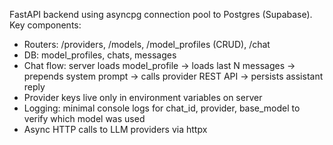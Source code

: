 FastAPI backend using asyncpg connection pool to Postgres (Supabase). Key components:
- Routers: /providers, /models, /model_profiles (CRUD), /chat
- DB: model_profiles, chats, messages
- Chat flow: server loads model_profile -> loads last N messages -> prepends system prompt -> calls provider REST API -> persists assistant reply
- Provider keys live only in environment variables on server
- Logging: minimal console logs for chat_id, provider, base_model to verify which model was used
- Async HTTP calls to LLM providers via httpx